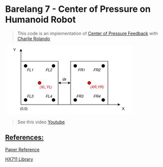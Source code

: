 # Barelang 7 - Center of Pressure on Humanoid Robot

>This code is an implementation of [Center of Pressure Feedback](https://www.proquest.com/openview/89abe21c9c2b6d3a0d037a09a52a3805/1?pq-origsite=gscholar&cbl=1686344) with [Charlie Rolando](https://github.com/charlierolando)

![cop calculate](https://github.com/charlierolando/b7-center-of-pressure-on-humanoid-robot/blob/main/image/readme_pic.png)

>See this video
[Youtube](https://youtu.be/qt645hXIMIw?si=qu780gWqpU2X6UzU)

## [References:](#references)
[Paper Reference](https://www.proquest.com/openview/89abe21c9c2b6d3a0d037a09a52a3805/1?pq-origsite=gscholar&cbl=1686344)

[HX711 Library](https://www.arduino.cc/reference/en/libraries/hx711_adc/)
